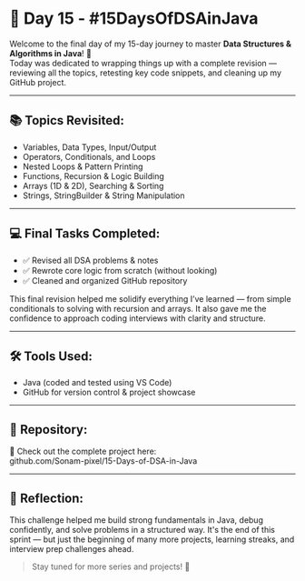# 📘 Day 15 - #15DaysOfDSAinJava

Welcome to the final day of my 15-day journey to master **Data Structures & Algorithms in Java**! 🏁  
Today was dedicated to wrapping things up with a complete revision — reviewing all the topics, retesting key code snippets, and cleaning up my GitHub project.

---

## 📚 Topics Revisited:
- Variables, Data Types, Input/Output
- Operators, Conditionals, and Loops
- Nested Loops & Pattern Printing
- Functions, Recursion & Logic Building
- Arrays (1D & 2D), Searching & Sorting
- Strings, StringBuilder & String Manipulation

---

## 💻 Final Tasks Completed:
- ✅ Revised all DSA problems & notes
- ✅ Rewrote core logic from scratch (without looking)
- ✅ Cleaned and organized GitHub repository

This final revision helped me solidify everything I’ve learned — from simple conditionals to solving with recursion and arrays. It also gave me the confidence to approach coding interviews with clarity and structure.

---

## 🛠 Tools Used:
- Java (coded and tested using VS Code)
- GitHub for version control & project showcase

---

## 📂 Repository:
🔗 Check out the complete project here:  
github.com/Sonam-pixel/15-Days-of-DSA-in-Java

---

## 📌 Reflection:
This challenge helped me build strong fundamentals in Java, debug confidently, and solve problems in a structured way. It's the end of this sprint — but just the beginning of many more projects, learning streaks, and interview prep challenges ahead.

> Stay tuned for more series and projects! 🚀

